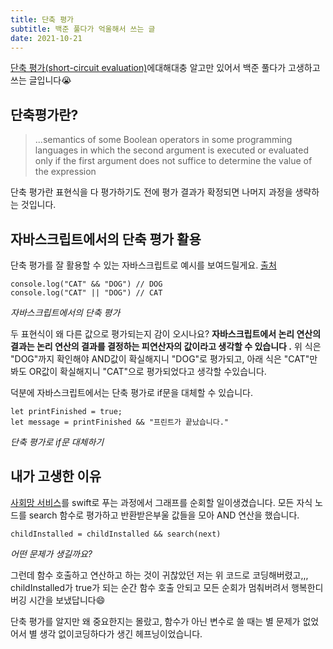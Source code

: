 ```yaml
---
title: 단축 평가
subtitle: 백준 풀다가 억울해서 쓰는 글
date: 2021-10-21
---
```


[단축 평가(short-circuit evaluation)](https://en.wikipedia.org/wiki/Short-circuit_evaluation)에대해대충 알고만 있어서 백준 풀다가 고생하고 쓰는 글입니다😭

## 단축평가란?

> ...semantics of some Boolean operators in some programming languages in which the second argument is executed or evaluated only if the first argument does not suffice to determine the value of the expression

단축 평가란 표현식을 다 평가하기도 전에 평가 결과가 확정되면 나머지 과정을 생략하는 것입니다.

## 자바스크립트에서의 단축 평가 활용

단축 평가를 잘 활용할 수 있는 자바스크립트로 예시를 보여드릴게요. [출처](http://www.yes24.com/Product/Goods/92742567)

```{class="language-javascript"}
console.log("CAT" && "DOG") // DOG
console.log("CAT" || "DOG") // CAT
```

_자바스크립트에서의 단축 평가_

두 표현식이 왜 다른 값으로 평가되는지 감이 오시나요? **자바스크립트에서 논리 연산의 결과는 논리 연산의 결과를 결정하는 피연산자의 값이라고 생각할 수 있습니다 .** 위 식은 "DOG"까지 확인해야 AND값이 확실해지니 "DOG"로 평가되고, 아래 식은 "CAT"만 봐도 OR값이 확실해지니 "CAT"으로 평가되었다고 생각할 수있습니다.

덕분에 자바스크립트에서는 단축 평가로 if문을 대체할 수 있습니다.

```{class="language-javascript"}
let printFinished = true;
let message = printFinished && "프린트가 끝났습니다."
```

_단축 평가로 if문 대체하기_

## 내가 고생한 이유

[사회망 서비스](https://www.acmicpc.net/problem/2533)를 swift로 푸는 과정에서 그래프를 순회할 일이생겼습니다. 모든 자식 노드를 search 함수로 평가하고 반환받은부울 값들을 모아 AND 연산을 했습니다.

```{class="language-swift"}
childInstalled = childInstalled && search(next)
```

_어떤 문제가 생길까요?_

그런데 함수 호출하고 연산하고 하는 것이 귀찮았던 저는 위 코드로 코딩해버렸고,,, childInstalled가 true가 되는 순간 함수 호출 안되고 모든 순회가 멈춰버려서 행복한디버깅 시간을 보냈답니다😄

단축 평가를 알지만 왜 중요한지는 몰랐고, 함수가 아닌 변수로 쓸 때는 별 문제가 없었어서 별 생각 없이코딩하다가 생긴 헤프닝이었습니다.
